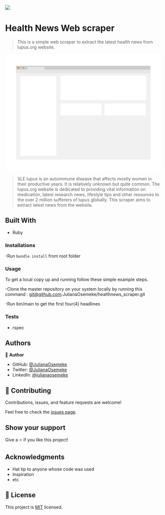 ![](https://img.shields.io/badge/Microverse-blueviolet)

# Health News Web scraper

> This is a simple web scraper to extract the latest health news from lupus.org website.

![screenshot](./app_screenshot.png)

>SLE lupus is an autoimmune disease that affects mostly women in their productive years. It is relatively unknown but quite common. The lupus.org website is dedicated to providing vital information on medication, latest research news, lifestyle tips and other resources to the over 2 million sufferers of lupus globally. This scraper aims to extract latest news from the website.

## Built With
- Ruby

### Installations
-Run `bundle install` from root folder

### Usage
To get a local copy up and running follow these simple example steps.

-Clone the master repository on your system locally by running this command : git@github.com:JulianaOsemeke/healthnews_scraper.git

-Run bin/main to get the first four(4) headlines


### Tests
- rspec

## Authors

👤 **Author**

- GitHub: [@JulianaOsemeke](https://github.com/JulianaOsemeke)
- Twitter: [@JulianaOsemeke](https://twitter.com/JulianaOsemeke)
- LinkedIn: [@julianaosemeke](https://linkedin.com/in/julianaosemeke)

## 🤝 Contributing

Contributions, issues, and feature requests are welcome!

Feel free to check the [issues page](../../issues/).

## Show your support

Give a ⭐️ if you like this project!

## Acknowledgments

- Hat tip to anyone whose code was used
- Inspiration
- etc

## 📝 License

This project is [MIT](./MIT.md) licensed.
